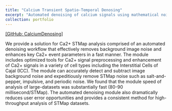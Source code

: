 ```yaml
---
title: "Calcium Transient Spatio-Temporal Denosing"
excerpt: "Automated denoising of calcium signals using mathematical noise modeling.<br/><img src='/images/cellcalcium.jpg'>"
collection: portfolio
---
```


[[GitHub: CalciumDenosing]](https://github.com/SharifAmit/CalciumDenoising)

We provide a solution for Ca2+ STMap analysis comprised of an automated denoising workflow that effectively removes background image noise and enhances key Ca2+ event parameters in a fast manner. The module includes optimized tools for Ca2+ signal preprocessing and enhancement of Ca2+ signals in a variety of cell types including the Interstitial Cells of Cajal (ICC). The module can accurately detect and subtract image background noise and expeditiously remove STMap noise such as salt-and-pepper, impulsive, and periodic noise. We found that the module speed of analysis of large-datasets was substantially fast (80-90 millisecond/STMap). The automated denoising module also dramatically reduces user error opportunities and provides a consistent method for high-throughput analysis of STMap datasets. 

